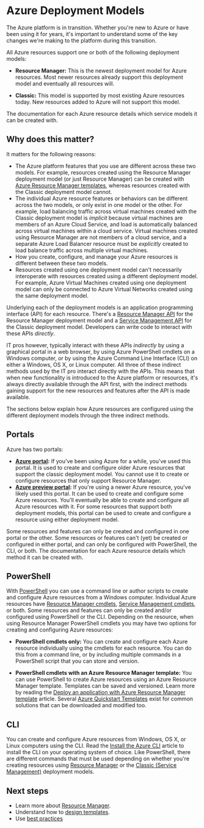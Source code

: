 <properties
   pageTitle="Resource Manager and Service Management (classic) deployment modes | Azure"
   description="Learn the differences between Resource Manager and classic deployment models."
   services="virtual-network"
   documentationCenter=""
   authors="telmosampaio"
   manager="carolz"
   editor=""
   tags="azure-resource-manager,azure-service-management"/>

<tags
   ms.service="virtual-network"
   ms.devlang="na"
   ms.topic="article"
   ms.tgt_pltfrm="na"
   ms.workload="infrastructure-services"
   ms.date="08/14/2015"
   ms.author="telmos"/>

# Azure Deployment Models

The Azure platform is in transition.  Whether you're new to Azure or have been using it for years, it's important to understand some of the key changes we're making to the platform during this transition.

All Azure resources support one or both of the following deployment models:

- **Resource Manager:** This is the newest deployment model for Azure resources. Most newer resources already support this deployment model and eventually all resources will.   
 
- **Classic:** This model is supported by most existing Azure resources today. New resources added to Azure will not support this model.

The documentation for each Azure resource details which service models it can be created with.

## Why does this matter? 

It matters for the following reasons:

- The Azure platform features that you use are different across these two models.  For example, resources created using the Resource Manager deployment model (or just Resource Manager) can be created with [Azure Resource Manager templates](resource-group-overview.md/#template-deployment), whereas resources created with the Classic deployment model cannot.
- The individual Azure resource features or behaviors can be different across the two models, or only exist in one model or the other.  For example, load balancing traffic across virtual machines created with the Classic deployment model is *implicit* because virtual machines are members of an Azure Cloud Service, and load is automatically balanced across virtual machines within a cloud service. Virtual machines created using Resource Manager are not members of a cloud service, and a separate Azure Load Balancer resource must be *explicitly* created to load balance traffic across multiple virtual machines.  
- How you create, configure, and manage your Azure resources is different between these two models.
- Resources created using one deployment model can't necessarily interoperate with resources created using a different deployment model. For example, Azure Virtual Machines created using one deployment model can only be connected to Azure Virtual Networks created using the same deployment model.    

Underlying each of the deployment models is an application programming interface (API) for each resource.  There's a [Resource Manager API](https://msdn.microsoft.com/library/azure/dn948464.aspx) for the Resource Manager deployment model and a [Service Management API](https://msdn.microsoft.com/library/azure/ee460799.aspx) for the Classic deployment model. Developers can write code to interact with these APIs *directly*.  

IT pros however, typically interact with these APIs *indirectly* by using a graphical portal in a web browser, by using Azure PowerShell cmdlets on a Windows computer, or by using the Azure Command Line Interface (CLI) on either a Windows, OS X, or Linux computer. All three of these indirect methods used by the IT pro interact directly with the APIs. This means that when new functionality is introduced to the Azure platform or resources, it's always directly available through the API first, with the indirect methods gaining support for the new resources and features after the API is made available.  

The sections below explain how Azure resources are configured using the different deployment models through the three indirect methods.

## Portals
Azure has two portals:

- **[Azure portal](https://manage.windowsazure.com):** If you've been using Azure for a while, you've used this portal. It is used to create and configure older Azure resources that support the classic deployment model. You cannot use it to create or configure resources that only support Resource Manager. 
- **[Azure preview portal](http://azure.microsoft.com/overview/preview-portal/):** If you're using a newer Azure resource, you've likely used this portal. It can be used to create and configure some Azure resources. You'll eventually be able to create and configure all Azure resources with it. For some resources that support both deployment models, this portal can be used to create and configure a resource using either deployment model. 

Some resources and features can only be created and configured in one portal or the other. Some resources or features can't (yet) be created or configured in either portal, and can only be configured with PowerShell, the CLI, or both. The documentation for each Azure resource details which method it can be created with. 

## PowerShell
With [PowerShell](powershell-install-configure.md) you can use a command line or author scripts to create and configure Azure resources from a Windows computer.  Individual Azure resources have [Resource Manager cmdlets](https://msdn.microsoft.com/library/azure/mt125356.aspx), [Service Management cmdlets](https://msdn.microsoft.com/library/azure/dn708504.aspx), or both.  Some resources and features can only be created and/or configured using PowerShell or the CLI. Depending on the resource, when using Resource Manager PowerShell cmdlets you may have two options for creating and configuring Azure resources:

- **PowerShell cmdlets only:** You can create and configure each Azure resource individually using the cmdlets for each resource. You can do this from a command line, or by including multiple commands in a PowerShell script that you can store and version.

- **PowerShell cmdlets with an Azure Resource Manager template:** You can use PowerShell to create Azure resources using an Azure Resource Manager template. Templates can be saved and versioned. Learn more by reading the [Deploy an application with Azure Resource Manager template](resource-group-template-deploy.md) article. Several [Azure Quickstart Templates](http://azure.microsoft.com/documentation/templates/) exist for common solutions that can be downloaded and modified too.

## CLI
You can create and configure Azure resources from Windows, OS X, or Linux computers using the CLI.  Read the [Install the Azure CLI](xplat-cli-install.md) article to install the CLI on your operating system of choice. Like PowerShell, there are different commands that must be used depending on whether you're creating resources using [Resource Manager](xplat-cli-azure-resource-manager.md) or the [Classic (Service Management)](virtual-machines-command-line-tools.md) deployment models.

## Next steps

- Learn more about [Resource Manager](/resource-group-overview.md).
- Understand how to [design templates](/best-practices-resource-manager-design-templates.md).
- Use [best practices](/best-practices-resource-manager-examples.md)